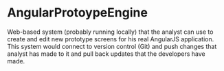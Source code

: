 AngularProtoypeEngine
=====================
Web-based system (probably running locally) that the analyst can use to create and edit new prototype screens for his real AngularJS application. 
This system would connect to version control (Git) and push changes that analyst has made to it and pull back updates that the developers have made.
